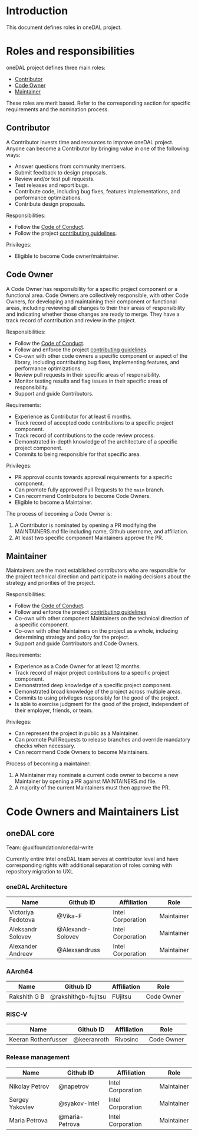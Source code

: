 <!--
******************************************************************************
* Copyright contributors to the oneDAL project
*
* Licensed under the Apache License, Version 2.0 (the "License");
* you may not use this file except in compliance with the License.
* You may obtain a copy of the License at
*
*     http://www.apache.org/licenses/LICENSE-2.0
*
* Unless required by applicable law or agreed to in writing, software
* distributed under the License is distributed on an "AS IS" BASIS,
* WITHOUT WARRANTIES OR CONDITIONS OF ANY KIND, either express or implied.
* See the License for the specific language governing permissions and
* limitations under the License.
*******************************************************************************/-->

# Introduction

This document defines roles in oneDAL project.

# Roles and responsibilities

oneDAL project defines three main roles:
 * [Contributor](#contributor)
 * [Code Owner](#code-Owner)
 * [Maintainer](#maintainer)

These roles are merit based. Refer to the corresponding section for specific
requirements and the nomination process.

## Contributor

A Contributor invests time and resources to improve oneDAL project.
Anyone can become a Contributor by bringing value in one of the following ways:
  * Answer questions from community members.
  * Submit feedback to design proposals.
  * Review and/or test pull requests.
  * Test releases and report bugs.
  * Contribute code, including bug fixes, features implementations,
and performance optimizations.
  * Contribute design proposals.

Responsibilities:
  * Follow the [Code of Conduct](CODE_OF_CONDUCT.md).
  * Follow the project [contributing guidelines](CONTRIBUTING.md).

Privileges:
  * Eligible to become Code owner/maintainer.

## Code Owner

A Code Owner has responsibility for a specific project component or a functional
area. Code Owners are collectively responsible, with other Code Owners, 
for developing and maintaining their component or functional areas, including
reviewing all changes to their their areas of responsibility and indicating
whether those changes are ready to merge. They have a track record of
contribution and review in the project.

Responsibilities:
  * Follow the [Code of Conduct](CODE_OF_CONDUCT.md).
  * Follow and enforce the project [contributing guidelines](CONTRIBUTING.md).
  * Co-own with other code owners a specific component or aspect of the library,
    including contributing bug fixes, implementing features, and performance
    optimizations.
  * Review pull requests in their specific areas of responsibility.
  * Monitor testing results and flag issues in their specific areas of
    responsibility.
  * Support and guide Contributors.

Requirements:
  * Experience as Contributor for at least 6 months.
  * Track record of accepted code contributions to a specific project component.
  * Track record of contributions to the code review process.
  * Demonstrated in-depth knowledge of the architecture of a specific project
    component.
  * Commits to being responsible for that specific area.

Privileges:
  * PR approval counts towards approval requirements for a specific component.
  * Can promote fully approved Pull Requests to the `main` branch.
  * Can recommend Contributors to become Code Owners.
  * Eligible to become a Maintainer.

The process of becoming a Code Owner is:
1. A Contributor is nominated by opening a PR modifying the MAINTAINERS.md file
including name, Github username, and affiliation.
2. At least two specific component Maintainers approve the PR.


## Maintainer
Maintainers are the most established contributors who are responsible for the 
project technical direction and participate in making decisions about the
strategy and priorities of the project.

Responsibilities:
  * Follow the [Code of Conduct](CODE_OF_CONDUCT.md).
  * Follow and enforce the project [contributing guidelines](CONTRIBUTING.md)
  * Co-own with other component Maintainers on the technical direction of a specific component.
  * Co-own with other Maintainers on the project as a whole, including determining strategy and policy for the project.
  * Support and guide Contributors and Code Owners.

Requirements:
  * Experience as a Code Owner for at least 12 months.
  * Track record of major project contributions to a specific project component.
  * Demonstrated deep knowledge of a specific project component.
  * Demonstrated broad knowledge of the project across multiple areas.
  * Commits to using privileges responsibly for the good of the project.
  * Is able to exercise judgment for the good of the project, independent of
    their employer, friends, or team.

Privileges:
  * Can represent the project in public as a Maintainer.
  * Can promote Pull Requests to release branches and override mandatory
  checks when necessary.
  * Can recommend Code Owners to become Maintainers.

Process of becoming a maintainer:
1. A Maintainer may nominate a current code owner to become a new Maintainer by 
opening a PR against MAINTAINERS.md file.
2. A majority of the current Maintainers must then approve the PR.

# Code Owners and Maintainers List

## oneDAL core

Team: @uxlfoundation/onedal-write

Currently entire Intel oneDAL team serves at contributor level and have corresponding rights
with additional separation of roles coming with repository migration to UXL


### oneDAL Architecture
| Name               | Github ID             | Affiliation       | Role       |
| ------------------ | --------------------- | ----------------- | ---------- |
| Victoriya Fedotova | @Vika-F               | Intel Corporation | Maintainer |
| Aleksandr Solovev  | @Alexandr-Solovev     | Intel Corporation | Maintainer |
| Alexander Andreev  | @Alexsandruss         | Intel Corporation | Maintainer | 

### AArch64

| Name               | Github ID             | Affiliation       | Role       |
| ------------------ | --------------------- | ----------------- | ---------- |
| Rakshith G B       | @rakshithgb-fujitsu   | FUjitsu           | Code Owner |

### RISC-V

| Name               | Github ID             | Affiliation       | Role       |
| ------------------ | --------------------- | ----------------- | ---------- |
| Keeran Rothenfusser| @keeranroth           | Rivosinc          | Code Owner |


### Release management

| Name               | Github ID             | Affiliation       | Role       |
| ------------------ | --------------------- | ----------------- | ---------- |
| Nikolay Petrov     | @napetrov             | Intel Corporation | Maintainer |
| Sergey Yakovlev    | @syakov-intel         | Intel Corporation | Maintainer |
| Maria Petrova      | @maria-Petrova        | Intel Corporation | Maintainer |


